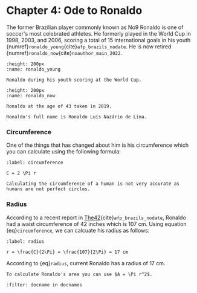 # Chapter 4: Ode to Ronaldo

The former Brazilian player commonly known as No9 Ronaldo is one of soccer's most celebrated athletes. He formerly played in the World Cup in 1998, 2003, and 2006, scoring a total of 15 international goals in his youth {numref}`ronaldo_young`{cite}`afp_brazils_nodate`. He is now retired {numref}`ronaldo_now`{cite}`noauthor_main_2022`.

```{figure} https://www.si.com/.image/c_limit%2Ccs_srgb%2Cq_auto:good%2Cw_700/MTc5NTMyNzYwNTE0MzA3MjA5/gettyimages-892333.webp
:height: 200px
:name: ronaldo_young

Ronaldo during his youth scoring at the World Cup.
```

```{figure} https://upload.wikimedia.org/wikipedia/commons/7/74/051119SMcC0014.jpg
:height: 200px
:name: ronaldo_now

Ronaldo at the age of 43 taken in 2019. 
```

```{margin} Did you know?
Ronaldo's full name is Ronaldo Luís Nazário de Lima.
```

### Circumference

One of the things that has changed about him is his circumference which you can calculate using the following formula:


```{math}
:label: circumference

C = 2 \Pi r

```

```{danger}
Calculating the circumference of a human is not very accurate as humans are not perfect circles.
```

### Radius

According to a recent report in [The42](https://www.the42.ie/brazils-ronaldo-loses-17-kilos-in-reality-show-719895-Dec2012/){cite}`afp_brazils_nodate`, Ronaldo had a waist circumference of 42 inches which is 107 cm. Using equation {eq}`circumference`, we can calcuate his radius as follows:

```{math}
:label: radius

r = \frac{C}{2\Pi} = \frac{107}{2\Pi} = 17 cm

```

According to {eq}`radius`, current Ronaldo has a radius of 17 cm. 

```{tip}
To calculate Ronaldo's area you can use $A = \Pi r^2$.
```

```{bibliography}
:filter: docname in docnames
```